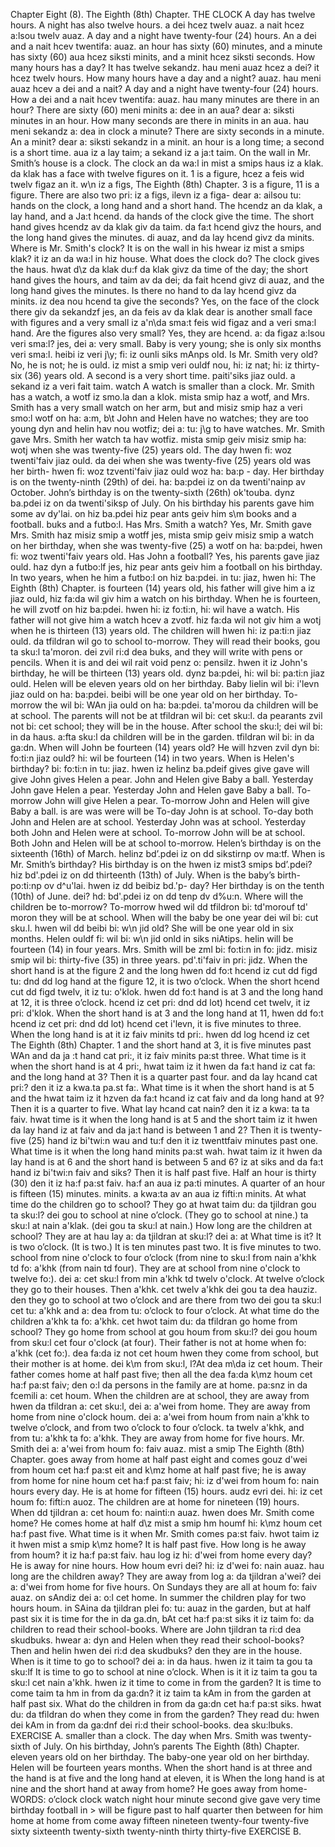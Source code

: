 Chapter Eight (8). 
The Eighth (8th) Chapter. 
THE CLOCK 
A day has twelve hours. A night has also twelve hours. 
a dei hcez twelv auaz. a nait hcez a:lsou twelv auaz. 
A day and a night have twenty-four (24) hours. An 
a dei and a nait hcev twentifa: auaz. an 
hour has sixty (60) minutes, and a minute has sixty (60) 
aua hcez siksti minits, and a minit hcez siksti 
seconds. How many hours has a day? It has twelve 
sekandz. hau meni auaz hcez a dei? it hcez twelv 
hours. How many hours have a day and a night? 
auaz. hau meni auaz hcev a dei and a nait? 
A day and a night have twenty-four (24) hours. How 
a dei and a nait hcev twentifa: auaz. hau 
many minutes are there in an hour? There are sixty (60) 
meni minits a: dee in an aua? dear a: siksti 
minutes in an hour. How many seconds are there in 
minits in an aua. hau meni sekandz a: dea in 
clock 
a minute? There are sixty seconds in a minute. An 
a minit? dear a: siksti sekandz in a minit. an 
hour is a long time; a second is a short time. 
aua iz a lay taim; a sekand iz a ja:t taim. 
On the wall in Mr. Smith’s house is a clock. The clock 
an da wa:l in mist a smips haus iz a klak. da klak 
has a face with twelve figures on it. 1 is a figure, 
hcez a feis wid twelv figaz an it. w\n iz a figs, 
The Eighth (8th) Chapter. 
3 is a figure, 11 is a figure. There are also two 
pri: iz a figs, ilevn iz a figa- dear a: ailsou tu: 
hands on the clock, a long hand and a short hand. The 
hcendz an da klak, a lay hand, and a Ja:t hcend. da 
hands of the clock give the time. The short hand gives 
hcendz av da klak giv da taim. da fa:t hcend givz 
the hours, and the long hand gives the minutes. 
di auaz, and da lay hcend givz da minits. 
Where is Mr. Smith's clock? It is on the wall in his 
hwear iz mist a smips klak? it iz an da wa:l in hiz 
house. What does the clock do? The clock gives the 
haus. hwat d\z da klak du:f da klak givz da 
time of the day; the short hand gives the hours, and 
taim av da dei; da fait hcend givz di auaz, and 
the long hand gives the minutes. Is there no hand to 
da lay hcend givz da minits. iz dea nou hcend ta 
give the seconds? Yes, on the face of the clock there 
giv da sekandzf jes, an da feis av da klak dear 
is another small face with figures and a very small 
iz a'n\da sma:t feis wid figaz and a veri sma:l 
hand. Are the figures also very small? Yes, they are 
hcend. a: da figaz a:lsou veri sma:l? jes, dei a: 
very small. Baby is very young; she is only six months 
veri sma:l. heibi iz veri j\y; fi: iz ounli siks mAnps 
old. Is Mr. Smith very old? No, he is not; he is 
ould. iz mist a smip veri ouldf nou, hi: iz nat; hi: iz 
thirty-six (36) years old. A second is a very short time. 
paiti'siks jiaz ould. a sekand iz a veri fait taim. 
watch 
A watch is smaller than a clock. Mr. Smith has a watch, 
a wotf iz smo.la dan a klok. mista smip haz a wotf, 
and Mrs. Smith has a very small watch on her arm, but 
and misiz smip haz a veri smo:l wotf on ha: a:m, b\t 
John and Helen have no watches; they are too young 
dyn and helin hav nou wotfiz; dei a: tu: j\g 
to have watches. Mr. Smith gave Mrs. Smith her watch 
ta hav wotfiz. mista smip geiv misiz smip ha: wotj 
when she was twenty-five (25) years old. The day 
hwen fi: woz twenti'faiv jiaz ould. da dei 
when she was twenty-five (25) years old was her birth- 
hwen fi: woz tzventi'faiv jiaz ould woz ha: ba:p - 
day. Her birthday is on the twenty-ninth (29th) of 
dei. ha: ba:pdei iz on da twenti'nainp av 
October. John’s birthday is on the twenty-sixth (26th) 
ok'touba. dynz ba.pdei iz on da twenti'siksp 
of July. On his birthday his parents gave him some 
av dy'lai. on hiz ba.pdei hiz pear ants geiv him s\m 
books and a football. 
buks and a futbo:l. 
Has Mrs. Smith a watch? Yes, Mr. Smith gave Mrs. Smith 
haz misiz smip a wotff jes, mista smip geiv misiz smip 
a watch on her birthday, when she was twenty-five (25) 
a wotf on ha: ba:pdei, hwen fi: woz twenti'faiv 
years old. Has John a football? Yes, his parents gave 
jiaz ould. haz dyn a futbo:lf jes, hiz pear ants geiv 
him a football on his birthday. In two years, when he 
him a futbo:l on hiz ba:pdei. in tu: jiaz, hwen hi: 
The Eighth (8th) Chapter. 
is fourteen (14) years old, his father will give him a 
iz jiaz ould, hiz fa:da wil giv him a 
watch on his birthday. When he is fourteen, he will 
zvotf on hiz ba:pdei. hwen hi: iz fo:ti:n, hi: wil 
have a watch. His father will not give him a watch 
hcev a zvotf. hiz fa:da wil not giv him a wotj 
when he is thirteen (13) years old. The children will 
hwen hi: iz pa:ti:n jiaz ould. da tfildran wil 
go to school to-morrow. They will read their books, 
gou ta sku:l ta'moron. dei zvil ri:d dea buks, 
and they will write with pens or pencils. When it is 
and dei wil rait void penz o: pensilz. hwen it iz 
John's birthday, he will be thirteen (13) years old. 
dynz ba:pdei, hi: wil bi: pa:ti:n jiaz ould. 
Helen will be eleven years old on her birthday. Baby 
lielin wil bi: i'levn jiaz ould on ha: ba:pdei. beibi 
will be one year old on her birthday. To-morrow the 
wil bi: WAn jia ould on ha: ba:pdei. ta'morou da 
children will be at school. The parents will not be at 
tfildran wil bi: cet sku:l. da pearants zvil not bi: cet 
school; they will be in the house. After school the 
sku:l; dei wil bi: in da haus. a:fta sku:l da 
children will be in the garden. 
tfildran wil bi: in da ga:dn. 
When will John be fourteen (14) years old? He will 
hzven zvil dyn bi: fo:ti:n jiaz ould? hi: wil 
be fourteen (14) in two years. When is Helen's birthday? 
bi: fo:ti:n in tu: jiaz. hwen iz helinz ba.pdeif 
gives 
give 
gave 
will give 
John gives Helen 
a pear. 
John and Helen 
give Baby a ball. 
Yesterday John 
gave Helen a pear. 
Yesterday John 
and Helen gave 
Baby a ball. 
To-morrow John 
will give Helen 
a pear. 
To-morrow John 
and Helen will 
give Baby a ball. 
is 
are 
was 
were 
will be 
To-day John is at 
school. 
To-day both John 
and Helen are at 
school. 
Yesterday John 
was at school. 
Yesterday both 
John and Helen 
were at school. 
To-morrow John 
will be at school. 
Both John and 
Helen will be at 
school to-morrow. 
Helen’s birthday is on the sixteenth (16th) of March. 
helinz bd’.pdei iz on dd sikstirnp ov ma:tf. 
When is Mr. Smith’s birthday? His birthday is on the 
hwen iz mist3 smips bd’.pdei? hiz bd'.pdei iz on dd 
thirteenth (13th) of July. When is the baby’s birth- 
po:ti:np ov d^u'lai. hwen iz dd beibiz bd.'p- 
day? Her birthday is on the tenth (10th) of June. 
dei? hd: bd'.pdei iz on dd tenp dv d%u:n. 
Where will the children be to-morrow? To-morrow 
hwed wil dd tfildron bi: td'morouf td' moron 
they will be at school. When will the baby be one year 
dei wil bi: cut sku.l. hwen wil dd beibi bi: w\n jid 
old? She will be one year old in six months. Helen 
ouldf fi: wil bi: w\n jid onld in siks niAtips. helin 
will be fourteen (14) in four years. Mrs. Smith will be 
zml bi: fo:ti:n in fo: jidz. misiz smip wil bi: 
thirty-five (35) in three years. 
pd'.ti'faiv in pri: jidz. 
When the short hand is at the figure 2 and the long 
hwen dd fo:t hcend iz cut dd figd tu: dnd dd log 
hand at the figure 12, it is two o’clock. When the short 
hcend cut dd figd twelv, it iz tu: o'klok. hwen dd fo:t 
hand is at 3 and the long hand at 12, it is three o’clock. 
hcend iz cet pri: dnd dd lot) hcend cet twelv, it iz pri: d'klok. 
When the short hand is at 3 and the long hand at 11, 
hwen dd fo:t hcend iz cet pri: dnd dd lot) hcend cet i'levn, 
it is five minutes to three. When the long hand is at 
it iz faiv minits td pri:. hwen dd log hcend iz cet 
The Eighth (8th) Chapter. 
1 and the short hand at 3, it is five minutes past 
WAn and da ja :t hand cat pri:, it iz faiv minits pa:st 
three. What time is it when the short hand is at 4 
pri:, hwat taim iz it hwen da fa:t hand iz cat fa: 
and the long hand at 3? Then it is a quarter past four. 
and da lay hcand cat pri:? den it iz a kwa.ta pa.st fa:. 
What time is it when the short hand is at 5 and the 
hwat taim iz it hzven da fa:t hcand iz cat faiv and da 
long hand at 9? Then it is a quarter to five. What 
lay hcand cat nain? den it iz a kwa: ta ta faiv. hwat 
time is it when the long hand is at 5 and the short 
taim iz it hwen da lay hand iz at faiv and da ja:t 
hand is between 1 and 2? Then it is twenty-five (25) 
hand iz bi'twi:n wau and tu:f den it iz twenttfaiv 
minutes past one. What time is it when the long hand 
minits pa:st wah. hwat taim iz it hwen da lay hand 
is at 6 and the short hand is between 5 and 6? 
iz at siks and da fa:t hand iz bi'twi:n faiv and siks? 
Then it is half past five. Half an hour is thirty (30) 
den it iz ha:f pa:st faiv. ha:f an aua iz pa:ti 
minutes. A quarter of an hour is fifteen (15) minutes. 
minits. a kwa:ta av an aua iz fifti:n minits. 
At what time do the children go to school? They go 
at hwat taim du: da tjildran gou ta sku:l? dei gou 
to school at nine o’clock. (They go to school at nine.) 
ta sku:l at nain a'klak. (dei gou ta sku:l at nain.) 
How long are the children at school? They are at 
hau lay a: da tjildran at sku:l? dei a: at 
What time is it? 
It is two o’clock. 
(It is two.) 
It is ten minutes 
past two. 
It is five minutes 
to two. 
school from nine o'clock to four o’clock (from nine to 
sku:l from nain a'khk td fo: a'khk (from nain td 
four). They are at school from nine o'clock to twelve 
fo:). dei a: cet sku:l from min a'khk td twelv 
o'clock. At twelve o’clock they go to their houses. Then 
a'khk. cet twelv a'khk dei gou ta dea hauziz. den 
they go to school at two o’clock and are there from two 
dei gou ta sku:l cet tu: a'khk and a: dea from tu: 
o’clock to four o’clock. At what time do the children 
a'khk ta fo: a'khk. cet hwot taim du: da tfildran 
go home from school? They go home from school at 
gou houm from sku:l? dei gou houm from sku:l cet 
four o'clock (at four). Their father is not at home when 
fo: a'khk (cet fo:). dea fa:da iz not cet houm hwen 
they come from school, but their mother is at home. 
dei k\m from sku:l, l?At dea m\da iz cet houm. 
Their father comes home at half past five; then all the 
dea fa:da k\mz houm cet ha:f pa:st faiv; den o:l da 
persons in the family are at home. 
pa:snz in da fcemili a: cet houm. 
When the children are at school, they are away from 
hwen da tfildran a: cet sku:l, dei a: a'wei from 
home. They are away from home from nine o'clock 
houm. dei a: a'wei from houm from nain a'khk 
to twelve o’clock, and from two o’clock to four o’clock. 
ta twelv a'khk, and from tu: a'khk ta fo: a'khk. 
They are away from home for five hours. Mr. Smith 
dei a: a'wei from houm fo: faiv auaz. mist a smip 
The Eighth (8th) Chapter. 
goes away from home at half past eight and comes 
gouz d'wei from houm cet ha:f pa:st eit and k\mz 
home at half past five; he is away from home for nine 
houm cet ha:f pa:st faiv; hi: iz d'wei from houm fo: nain 
hours every day. He is at home for fifteen (15) hours. 
audz evri dei. hi: iz cet houm fo: fifti:n auoz. 
The children are at home for nineteen (19) hours. When 
dd tjildran a: cet houm fo: nainti:n auaz. hwen 
does Mr. Smith come home? He comes home at half 
d\z mist a smip hm houmf hi: k\mz houm cet ha:f 
past five. What time is it when Mr. Smith comes 
pa:st faiv. hwot taim iz it hwen mist a smip k\mz 
home? It is half past five. How long is he away from 
houm? it iz ha:f pa:st faiv. hau log iz hi: d'wei from 
home every day? He is away for nine hours. How 
houm evri dei? hi: iz d'wei fo: nain auaz. hau 
long are the children away? They are away from 
log a: da tjildran a'wei? dei a: d'wei from 
home for five hours. On Sundays they are all at 
houm fo: faiv auaz. on sAndiz dei a: o:l cet 
home. In summer the children play for two hours 
houm. in SAina da tjildran plei fo: tu: auaz 
in the garden, but at half past six it is time for the 
in da ga.dn, bAt cet ha:f pa:st siks it iz taim fo: da 
children to read their school-books. Where are John 
tjildran ta ri:d dea skudbuks. hwear a: dyn 
and Helen when they read their school-books? Then 
and helin hwen dei ri:d dea skudbuks? den 
they are in the house. When is it time to go to school? 
dei a: in da haus. hwen iz it taim ta gou ta sku:lf 
It is time to go to school at nine o’clock. When is it 
it iz taim ta gou ta sku:l cet nain a'khk. hwen iz it 
time to come in from the garden? It is time to come 
taim ta hm in from da ga:dn? it iz taim ta kAm 
in from the garden at half past six. What do the children 
in from da ga:dn cet ha:f pa:st siks. hwat du: da tfildran 
do when they come in from the garden? They read 
du: hwen dei kAm in from da ga:dnf dei ri:d 
their school-books. 
dea sku:lbuks. 
EXERCISE A. 
smaller than a clock. The day when Mrs. Smith was 
twenty-sixth of July. On his birthday, John’s parents 
The Eighth (8th) Chapter. 
eleven years old on her birthday. The baby-one 
year old on her birthday. Helen will be fourteen years 
months. When the short hand is at three and the 
hand is at five and the long hand at eleven, it is 
When the long hand is at nine and the short hand at 
away from home? He goes away from home- 
WORDS: 
o’clock 
clock 
watch 
night 
hour 
minute 
second 
give 
gave 
very 
time 
birthday 
football 
in > 
will 
be 
figure 
past 
to 
half 
quarter 
then 
between 
for 
him 
home 
at home 
from 
come 
away 
fifteen 
nineteen 
twenty-four 
twenty-five 
sixty 
sixteenth 
twenty-sixth 
twenty-ninth 
thirty 
thirty-five 
EXERCISE B. 
